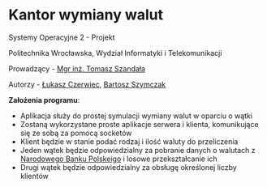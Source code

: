 # Kantor wymiany walut
Systemy Operacyjne 2 - Projekt 

Politechnika Wrocławska, Wydział Informatyki i Telekomunikacji

Prowadzący -  [Mgr inż. Tomasz Szandała](https://github.com/szandala) 

Autorzy - [Łukasz Czerwiec](https://github.com/PuXter), [Bartosz Szymczak](https://github.com/PewPewBartula)

**Założenia programu**:
- Aplikacja służy do prostej symulacji wymiany walut w oparciu o wątki
- Zostaną wykorzystane proste aplikacje serwera i klienta, komunikujące się ze sobą za pomocą socketów
- Klient będzie w stanie podać rodzaj i ilość waluty do przeliczenia
- Jeden wątek będzie odpowiedzialny za pobranie danych o walutach z [Narodowego Banku Polskeigo](https://www.nbp.pl/home.aspx?f=/kursy/kursya.html) i losowe przekształcanie ich 
- Drugi wątek będzie odpowiedzialny za obsługę określonej liczby klientów

